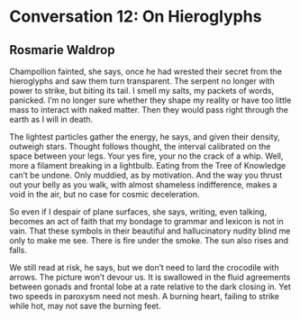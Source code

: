 # Conversation 12: On Hieroglyphs
## Rosmarie Waldrop
Champollion fainted, she says, once he had wrested their secret from the
hieroglyphs and saw them turn transparent. The serpent no longer with power to
strike, but biting its tail. I smell my salts, my packets of words, panicked.
I’m no longer sure whether they shape my reality or have too little mass to
interact with naked matter. Then they would pass right through the earth as I
will in death.



The lightest particles gather the energy, he says, and given their density,
outweigh stars. Thought follows thought, the interval calibrated on the space
between your legs. Your yes fire, your no the crack of a whip. Well, more a
filament breaking in a lightbulb. Eating from the Tree of Knowledge can’t be
undone. Only muddied, as by motivation. And the way you thrust out your belly
as you walk, with almost shameless indifference, makes a void in the air, but
no case for cosmic deceleration.



So even if I despair of plane surfaces, she says, writing, even talking,
becomes an act of faith that my bondage to grammar and lexicon is not in vain.
That these symbols in their beautiful and hallucinatory nudity blind me only
to make me see. There is fire under the smoke. The sun also rises and falls.



We still read at risk, he says, but we don’t need to lard the crocodile with
arrows. The picture won’t devour us. It is swallowed in the fluid agreements
between gonads and frontal lobe at a rate relative to the dark closing in. Yet
two speeds in paroxysm need not mesh. A burning heart, failing to strike while
hot, may not save the burning feet.